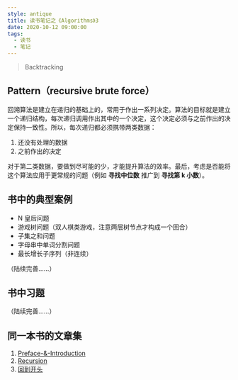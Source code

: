 ```yaml
---
style: antique
title: 读书笔记之《Algorithms》3
date: 2020-10-12 09:00:00
tags:
  - 读书
  - 笔记
---
```


> Backtracking

## Pattern（recursive brute force）

回溯算法是建立在递归的基础上的，常用于作出一系列决定。算法的目标就是建立一个递归结构，每次递归调用作出其中的一个决定，这个决定必须与之前作出的决定保持一致性。所以，每次递归都必须携带两类数据：

1. 还没有处理的数据
2. 之前作出的决定

对于第二类数据，要做到尽可能的少，才能提升算法的效率。最后，考虑是否能将这个算法应用于更常规的问题（例如 **寻找中位数** 推广到 **寻找第 k 小数**）。

## 书中的典型案例

- N 皇后问题
- 游戏树问题（双人棋类游戏，注意两层树节点才构成一个回合）
- 子集之和问题
- 字母串中单词分割问题
- 最长增长子序列（非连续）

（陆续完善……）

## 书中习题

（陆续完善……）

## 同一本书的文章集

1. [Preface-&-Introduction](post:Algorithms-1-Preface-&-Introduction)
2. [Recursion](post:Algorithms-2-Recursion)
3. [回到开头](scroll-to-the-very-top)

